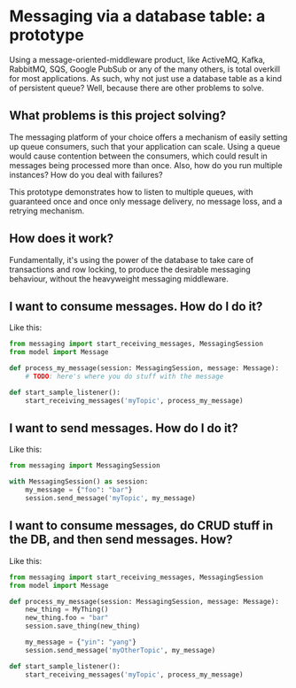# Messaging via a database table: a prototype
Using a message-oriented-middleware product, like ActiveMQ, Kafka, RabbitMQ, SQS, Google PubSub or any of the many others, is total overkill for most applications. As such, why not just use a database table as a kind of persistent queue? Well, because there are other problems to solve.

## What problems is this project solving?
The messaging platform of your choice offers a mechanism of easily setting up queue consumers, such that your application can scale. Using a queue would cause contention between the consumers, which could result in messages being processed more than once. Also, how do you run multiple instances? How do you deal with failures?

This prototype demonstrates how to listen to multiple queues, with guaranteed once and once only message delivery, no message loss, and a retrying mechanism.

## How does it work?
Fundamentally, it's using the power of the database to take care of transactions and row locking, to produce the desirable messaging behaviour, without the heavyweight messaging middleware.

## I want to consume messages. How do I do it?
Like this:
```python
from messaging import start_receiving_messages, MessagingSession
from model import Message

def process_my_message(session: MessagingSession, message: Message):
    # TODO: here's where you do stuff with the message

def start_sample_listener():
    start_receiving_messages('myTopic', process_my_message)
```

## I want to send messages. How do I do it?
Like this:
```python
from messaging import MessagingSession

with MessagingSession() as session:
    my_message = {"foo": "bar"}
    session.send_message('myTopic', my_message)
```

## I want to consume messages, do CRUD stuff in the DB, and then send messages. How?
Like this:
```python
from messaging import start_receiving_messages, MessagingSession
from model import Message

def process_my_message(session: MessagingSession, message: Message):
    new_thing = MyThing()
    new_thing.foo = "bar"
    session.save_thing(new_thing)

    my_message = {"yin": "yang"}
    session.send_message('myOtherTopic', my_message)

def start_sample_listener():
    start_receiving_messages('myTopic', process_my_message)
```
